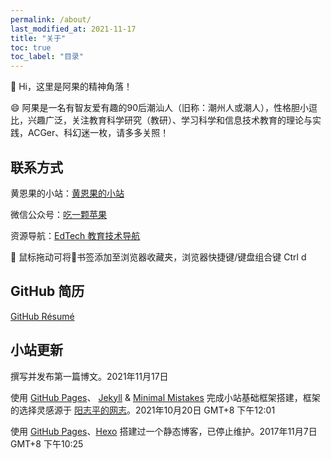 ```yaml
---
permalink: /about/
last_modified_at: 2021-11-17
title: "关于"
toc: true
toc_label: "目录"
---
```


👋 Hi，这里是阿果的精神角落！

😄 阿果是一名有智友爱有趣的90后潮汕人（旧称：潮州人或潮人），性格胆小逗比，兴趣广泛，关注教育科学研究（教研）、学习科学和信息技术教育的理论与实践，ACGer、科幻迷一枚，请多多关照！  

## 联系方式

黄恩果的小站：[黄恩果的小站](https://huangenguo.ml/)

微信公众号：[吃一颗苹果](https://cdn.jsdelivr.net/gh/huangenguo/img@main/公众号二维码-扫描距离0.5米.jpg)

资源导航：[EdTech 教育技术导航](https://123.huangenguo.ml/)

💭 鼠标拖动可将🔖书签添加至浏览器收藏夹，浏览器快捷键/键盘组合键 Ctrl d

## GitHub 简历

[GitHub Résumé](https://resume.github.io/?huangenguo)

## 小站更新

撰写并发布第一篇博文。2021年11月17日  

使用 [GitHub Pages](https://pages.github.com/)、 [Jekyll](https://jekyllrb.com/) & [Minimal Mistakes](https://mademistakes.com/work/minimal-mistakes-jekyll-theme/) 完成小站基础框架搭建，框架的选择灵感源于 [阳志平的网志](https://www.yangzhiping.com/)。2021年10月20日 GMT+8 下午12:01

使用 [GitHub Pages](https://pages.github.com/)、[Hexo](https://hexo.io/zh-cn/) 搭建过一个静态博客，已停止维护。2017年11月7日 GMT+8 下午10:25